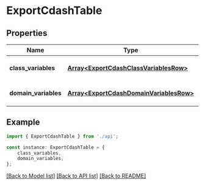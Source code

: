 # ExportCdashTable


## Properties

Name | Type | Description | Notes
------------ | ------------- | ------------- | -------------
**class_variables** | [**Array&lt;ExportCdashClassVariablesRow&gt;**](ExportCdashClassVariablesRow.md) |  | [optional] [default to undefined]
**domain_variables** | [**Array&lt;ExportCdashDomainVariablesRow&gt;**](ExportCdashDomainVariablesRow.md) |  | [optional] [default to undefined]

## Example

```typescript
import { ExportCdashTable } from './api';

const instance: ExportCdashTable = {
    class_variables,
    domain_variables,
};
```

[[Back to Model list]](../README.md#documentation-for-models) [[Back to API list]](../README.md#documentation-for-api-endpoints) [[Back to README]](../README.md)
